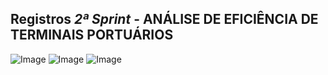 ## Registros *2ª Sprint* - ANÁLISE DE EFICIÊNCIA DE TERMINAIS PORTUÁRIOS


![Image](https://github.com/user-attachments/assets/2aa0bd82-444d-45b8-8ada-e352e8f1cd8d)
![Image](https://github.com/user-attachments/assets/752d89c3-2ce2-4cfa-87ef-fcd18bd2bd7c)
![Image](https://github.com/user-attachments/assets/96db74e8-2ac1-42d9-b432-e4eb5901dc2a)
